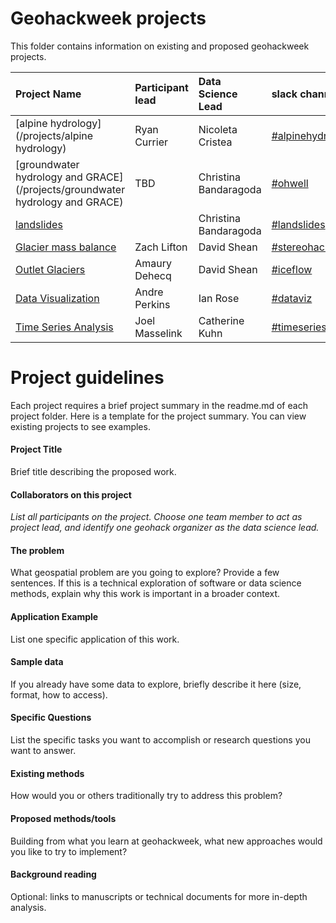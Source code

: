 # Geohackweek projects

This folder contains information on existing and proposed geohackweek projects. 

| Project Name| Participant lead | Data Science Lead | slack channel |
|:------|:-----------|:-------------|:--------------|
| [alpine hydrology](/projects/alpine hydrology) | Ryan Currier  | Nicoleta Cristea | [#alpinehydrology](https://geohackweek2016.slack.com/messages/alpinehydrology/)  |
| [groundwater hydrology and GRACE](/projects/groundwater hydrology and GRACE) | TBD | Christina Bandaragoda | [#ohwell](https://geohackweek2016.slack.com/messages/ohwell/) | 
| [landslides](/projects/landslides)  | | Christina Bandaragoda | [#landslides](https://geohackweek2016.slack.com/messages/landslides/) |
| [Glacier mass balance](/projects/glaciers) | Zach Lifton | David Shean | [#stereohack](https://geohackweek2016.slack.com/messages/stereohack/) |
| [Outlet Glaciers](/projects/outlet_glaciers) | Amaury Dehecq | David Shean | [#iceflow](https://geohackweek2016.slack.com/messages/iceflow/) |
| [Data Visualization](https://hackpad.com/Interactive-web-visualization-for-spatiotemporal-data-nLBOFmAi0dN) | Andre Perkins | Ian Rose | [#dataviz](https://geohackweek2016.slack.com/messages/dataviz/) | 
| [Time Series Analysis](https://github.com/geohackweek/timeserieshack) | Joel Masselink | Catherine Kuhn | [#timeserieshack](https://geohackweek2016.slack.com/messages/timeserieshack/) |


# Project guidelines

Each project requires a brief project summary in the readme.md of each project folder. Here is a template for the project summary. You can view existing projects to see examples.

#### Project Title

Brief title describing the proposed work.

#### Collaborators on this project

_List all participants on the project. Choose one team member to act as project lead, and identify one geohack organizer as the data science lead._

#### The problem

What geospatial problem are you going to explore? Provide a few sentences. If this is a technical exploration of software or data science methods, explain why this work is important in a broader context.

#### Application Example

List one specific application of this work.

#### Sample data   

If you already have some data to explore, briefly describe it here (size, format, how to access).

#### Specific Questions 

List the specific tasks you want to accomplish or research questions you want to answer.

#### Existing methods

How would you or others traditionally try to address this problem?

#### Proposed methods/tools

Building from what you learn at geohackweek, what new approaches would you like to try to implement?

#### Background reading

Optional: links to manuscripts or technical documents for more in-depth analysis.

 

